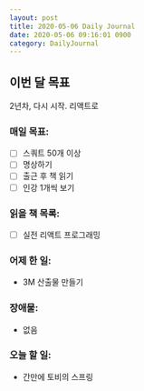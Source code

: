```yaml
---
layout: post
title: 2020-05-06 Daily Journal
date: 2020-05-06 09:16:01 0900
category: DailyJournal
---
```


## 이번 달 목표
2년차, 다시 시작. 리액트로

### 매일 목표:
- [ ] 스쿼트 50개 이상
- [ ] 명상하기
- [ ] 출근 후 책 읽기
- [ ] 인강 1개씩 보기

### 읽을 책 목록:
- [ ] 실전 리액트 프로그래밍

### 어제 한 일:
* 3M 산출물 만들기

### 장애물:
* 없음

### 오늘 할 일:
* 간만에 토비의 스프링